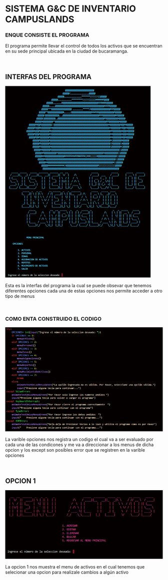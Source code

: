 # SISTEMA G&C DE INVENTARIO CAMPUSLANDS
### ENQUE CONSISTE EL PROGRAMA
<p>El programa permite llevar el control de todos los activos que se
encuentran en su sede principal ubicada en la ciudad de bucaramanga.</p>
<br>

## INTERFAS DEL PROGRAMA
![alt text](image.png)
<p>Esta es la interfas del programa la cual se puede obsevar que tenemos diferentes opciones
cada una de estas opciones nos permite acceder a otro tipo de menus</p>
<br>

### COMO ENTA CONSTRUIDO EL CODIGO
![alt text](image-1.png)
<p>La varible opciones nos registra un codigo el cual va a ser evaluado por cada una de las condicones y me va a direccionar a los menus de dicha opcion y los except son posibles error que se registren en la varible opciones</p>
<br>

## OPCION 1
![alt text](image-2.png)
<p>La opcion 1 nos muestra el menu de activos en el cual tenemos que selecionar una opcion para realizale cambios
a algún activo</p>
<br>

